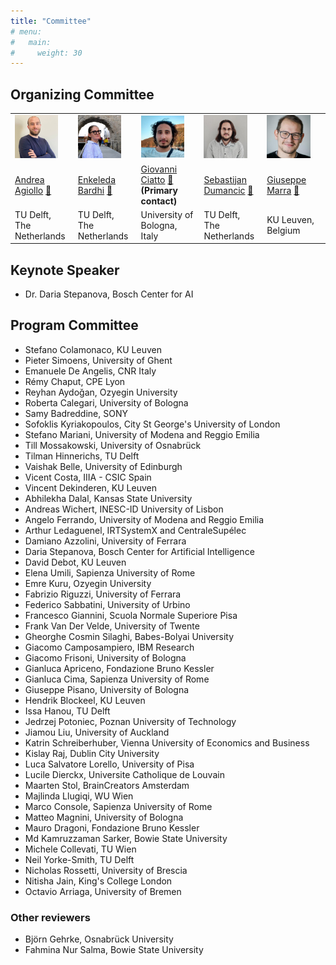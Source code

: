 ```yaml
---
title: "Committee"
# menu:
#   main:
#     weight: 30
---
```


## Organizing Committee ##

<table>
    <col width="20%" />
    <col width="20%" />
    <col width="20%" />
    <col width="20%" />
    <col width="20%" />
    <tr>
        <td><img src="andrea_agiollo.jpg" width=80%></td>
        <td><img src="enkeleda_bardhi.jpg" width=80%></td>
        <td><img src="giovanni_ciatto.jpg" width=80%></td>
        <td><img src="sebastijan_dumancic.jpg" width=80%></td>
        <td><img src="giuseppe_marra.jpg" width=80%></td>
    </tr>
    <tr>
        <td> 
            <a href='https://www.tudelft.nl/en/eemcs/the-faculty/departments/intelligent-systems/cybersecurityeemcs/people/andrea-agiollo'>Andrea Agiollo</a>
            <a href='mailto:A.Agiollo-1@tudelft.nl'>📧</a>
        </td>
        <td> 
            <a href='https://bardhienkeleda.github.io'>Enkeleda Bardhi</a>
            <a href='mailto:E.Bardhi-1@tudelft.nl'>📧</a>
        </td>
        <td> 
            <a href='https://www.unibo.it/sitoweb/giovanni.ciatto'>Giovanni Ciatto</a> 
            <a href='mailto:giovanni.ciatto@unibo.it'>📧</a>
            <b>(Primary contact)</b>
        </td>
        <td> 
            <a href='https://sebdumancic.github.io/'>Sebastijan Dumancic</a>
            <a href='mailto:S.Dumancic@tudelft.nl'>📧</a>
        </td>
        <td> 
            <a href='https://www.giuseppemarra.com/'>Giuseppe Marra</a>
            <a href='mailto:giuseppe.marra@kuleuven.be'>📧</a>
        </td>
    </tr>
    <tr>
        <td> TU Delft, The Netherlands </td>
        <td> TU Delft, The Netherlands </td>
        <td> University of Bologna, Italy </td>
        <td> TU Delft, The Netherlands </td>
        <td> KU Leuven, Belgium </td>
    </tr>
 </table>

## Keynote Speaker

- Dr. Daria Stepanova, Bosch Center for AI

## Program Committee

- Stefano Colamonaco, KU Leuven
- Pieter Simoens, University of Ghent
- Emanuele De Angelis, CNR Italy
- Rémy Chaput, CPE Lyon
- Reyhan Aydoğan, Ozyegin University 
- Roberta Calegari, University of Bologna
- Samy Badreddine, SONY
- Sofoklis Kyriakopoulos, City St George's University of London
- Stefano Mariani, University of Modena and Reggio Emilia
- Till Mossakowski, University of Osnabrück
- Tilman Hinnerichs, TU Delft
- Vaishak Belle, University of Edinburgh
- Vicent Costa, IIIA - CSIC Spain
- Vincent Dekinderen, KU Leuven
- Abhilekha Dalal, Kansas State University
- Andreas Wichert, INESC-ID University of Lisbon
- Angelo Ferrando, University of Modena and Reggio Emilia
- Arthur Ledaguenel, IRTSystemX and CentraleSupélec
- Damiano Azzolini, University of Ferrara
- Daria Stepanova, Bosch Center for Artificial Intelligence
- David Debot, KU Leuven
- Elena Umili, Sapienza University of Rome
- Emre Kuru, Ozyegin University
- Fabrizio Riguzzi, University of Ferrara
- Federico Sabbatini, University of Urbino
- Francesco Giannini, Scuola Normale Superiore Pisa
- Frank Van Der Velde, University of Twente
- Gheorghe Cosmin Silaghi, Babes-Bolyai University
- Giacomo Camposampiero, IBM Research
- Giacomo Frisoni, University of Bologna
- Gianluca Apriceno, Fondazione Bruno Kessler
- Gianluca Cima, Sapienza University of Rome
- Giuseppe Pisano, University of Bologna
- Hendrik Blockeel, KU Leuven
- Issa Hanou, TU Delft
- Jedrzej Potoniec, Poznan University of Technology
- Jiamou Liu, University of Auckland
- Katrin Schreiberhuber, Vienna University of Economics and Business
- Kislay Raj, Dublin City University
- Luca Salvatore Lorello, University of Pisa
- Lucile Dierckx, Universite Catholique de Louvain
- Maarten Stol, BrainCreators Amsterdam
- Majlinda Llugiqi, WU Wien
- Marco Console, Sapienza University of Rome
- Matteo Magnini, University of Bologna
- Mauro Dragoni, Fondazione Bruno Kessler
- Md Kamruzzaman Sarker, Bowie State University
- Michele Collevati, TU Wien
- Neil Yorke-Smith, TU Delft
- Nicholas Rossetti, University of Brescia
- Nitisha Jain, King's College London
- Octavio Arriaga, University of Bremen

### Other reviewers

- Björn Gehrke, Osnabrück University
- Fahmina Nur Salma, Bowie State University
